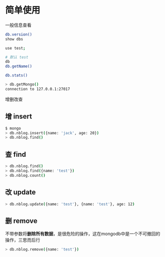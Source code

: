 # 简单使用

一般信息查看

```bash
db.version()
show dbs

use test;

# 默认 test
db
db.getName()

db.stats()

> db.getMongo()
connection to 127.0.0.1:27017
```

增删改查

## 增 insert

```bash
$ mongo
> db.nblog.insert({name: 'jack', age: 20})
> db.nblog.find()
```

## 查 find

```bash
> db.nblog.find()
> db.nblog.find({name: 'test'})
> db.nblog.count()
```

## 改 update

```bash
> db.nblog.update({name: 'test'}, {name: 'test'}, age: 12)
```

## 删 remove

不带参数将**删除所有数据**，是很危险的操作，这在mongodb中是一个不可撤回的操作，三思而后行

```bash
> db.nblog.remove({name: 'test'})
```
